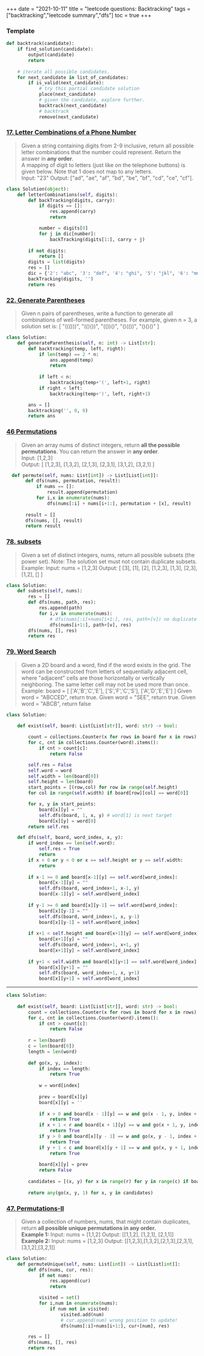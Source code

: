 +++
date = "2021-10-11"
title = "leetcode questions: Backtracking"
tags = ["backtracking","leetcode summary","dfs"]
toc = true
+++

### Template
```py
def backtrack(candidate):
    if find_solution(candidate):
        output(candidate)
        return
    
    # iterate all possible candidates.
    for next_candidate in list_of_candidates:
        if is_valid(next_candidate):
            # try this partial candidate solution
            place(next_candidate)
            # given the candidate, explore further.
            backtrack(next_candidate)
            # backtrack
            remove(next_candidate)
```
 ### [17. Letter Combinations of a Phone Number ](https://yanjiyu.com/leetcode/17-letter-combinations-of-a-phone/)
 > Given a string containing digits from 2-9 inclusive, return all possible letter combinations that the number could represent. Return the answer in **any order**.  
A mapping of digit to letters (just like on the telephone buttons) is given below. Note that 1 does not map to any letters.  
Input: "23"
Output: ["ad", "ae", "af", "bd", "be", "bf", "cd", "ce", "cf"].
```py
class Solution(object):
    def letterCombinations(self, digits):
        def backTracking(digits, carry):
            if digits == []:
                res.append(carry)
                return

            number = digits[0]
            for j in dic[number]:
                backTracking(digits[1:], carry + j)
                 
        if not digits:
            return []
        digits = list(digits)
        res = []
        dic = {'2': "abc", '3': "def", '4': "ghi", '5': "jkl", '6': "mno", '7': "pqrs", '8': "tuv", '9': "wxyz"}
        backTracking(digits, '')
        return res
```
### [22. Generate Parentheses](https://yanjiyu.com/leetcode/22/)
> Given n pairs of parentheses, write a function to generate all combinations of well-formed parentheses.
For example, given n = 3, a solution set is:
[ "((()))", "(()())", "(())()", "()(())", "()()()" ]
```py
class Solution:
    def generateParenthesis(self, n: int) -> List[str]:
        def backtracking(temp, left, right):
            if len(temp) == 2 * n:
                ans.append(temp)
                return 
                
            if left < n:
                backtracking(temp+'(', left+1, right)
            if right < left:
                backtracking(temp+')', left, right+1)

        ans = []
        backtracking('', 0, 0)
        return ans
```
### [46 Permutations](https://yanjiyu.com/leetcode/46/)
> Given an array nums of distinct integers, return __all the possible permutations__. You can return the answer in **any order**.  
Input: [1,2,3]  
Output:
[
  [1,2,3],
  [1,3,2],
  [2,1,3],
  [2,3,1],
  [3,1,2],
  [3,2,1]
]
 ```py
   def permute(self, nums: List[int]) -> List[List[int]]:
        def dfs(nums, permutation, result):
            if nums == []:
                result.append(permutation)
            for i,x in enumerate(nums):
                dfs(nums[:i] + nums[i+1:], permutation + [x], result)
            
        result = []
        dfs(nums, [], result)
        return result
```
### [78. subsets](https://yanjiyu.com/leetcode/78-subset/)
> Given a set of distinct integers, nums, return all possible subsets (the power set).
Note: The solution set must not contain duplicate subsets.
Example:
Input: nums = [1,2,3] Output: [ [3],   [1],   [2],   [1,2,3],   [1,3],   [2,3],   [1,2],   [] ]
```py
class Solution:
    def subsets(self, nums):
        res = []
        def dfs(nums, path, res):
            res.append(path)
            for i,v in enumerate(nums):
                # dfs(nums[:i]+nums[i+1:], res, path+[v]) no duplicate
                dfs(nums[i+1:], path+[v], res)
        dfs(nums, [], res)
        return res
```
### [79. Word Search](https://yanjiyu.com/leetcode/79-word-search/)
> Given a 2D board and a word, find if the word exists in the grid.
The word can be constructed from letters of sequentially adjacent cell, where "adjacent" cells are those horizontally or vertically neighboring. The same letter cell may not be used more than once.
Example:
board = [ ['A','B','C','E'], ['S','F','C','S'], ['A','D','E','E'] ] Given word = "ABCCED", return true. Given word = "SEE", return true. Given word = "ABCB", return false
```py
class Solution:
    
    def exist(self, board: List[List[str]], word: str) -> bool:

        count = collections.Counter(x for rows in board for x in rows)
        for c, cnt in collections.Counter(word).items():
            if cnt > count[c]:
                return False

        self.res = False
        self.word = word
        self.width = len(board[0])
        self.height = len(board)
        start_points = [(row,col) for row in range(self.height) 
        for col in range(self.width) if board[row][col] == word[0]]

        for x, y in start_points:
            board[x][y] = ""
            self.dfs(board, 1, x, y) # word[1] is next target
            board[x][y] = word[0]
        return self.res

    def dfs(self, board, word_index, x, y):
        if word_index == len(self.word):
            self.res = True
            return
        if x < 0 or y < 0 or x == self.height or y == self.width:
            return
        
        if x-1 >= 0 and board[x-1][y] == self.word[word_index]:
            board[x-1][y] = ""
            self.dfs(board, word_index+1, x-1, y)
            board[x-1][y] = self.word[word_index]
        
        if y-1 >= 0 and board[x][y-1] == self.word[word_index]:
            board[x][y-1] = ""
            self.dfs(board, word_index+1, x, y-1)
            board[x][y-1] = self.word[word_index]
        
        if x+1 < self.height and board[x+1][y] == self.word[word_index]:
            board[x+1][y] = ""
            self.dfs(board, word_index+1, x+1, y)
            board[x+1][y] = self.word[word_index]
        
        if y+1 < self.width and board[x][y+1] == self.word[word_index]:
            board[x][y+1] = ""
            self.dfs(board, word_index+1, x, y+1)
            board[x][y+1] = self.word[word_index]
```
---
```py
class Solution:
    
    def exist(self, board: List[List[str]], word: str) -> bool:
        count = collections.Counter(x for rows in board for x in rows)
        for c, cnt in collections.Counter(word).items():
            if cnt > count[c]:
                return False
            
        r = len(board)
        c = len(board[0])
        length = len(word)
        
        def go(x, y, index):
            if index == length:
                return True
            
            w = word[index]
            
            prev = board[x][y]
            board[x][y] = '' 
            
            if x > 0 and board[x - 1][y] == w and go(x - 1, y, index + 1):
                return True
            if x + 1 < r and board[x + 1][y] == w and go(x + 1, y, index + 1):
                return True
            if y > 0 and board[x][y - 1] == w and go(x, y - 1, index + 1):
                return True
            if y + 1 < c and board[x][y + 1] == w and go(x, y + 1, index + 1):
                return True
            
            board[x][y] = prev
            return False
        
        candidates = [(x, y) for x in range(r) for y in range(c) if board[x][y] == word[0]]
        
        return any(go(x, y, 1) for x, y in candidates)
```
### [47. Permutations-II](https://yanjiyu.com/leetcode/47/)
> Given a collection of numbers, nums, that might contain duplicates, return __all possible unique permutations **in any order**.__  
**Example 1:**
Input: nums = [1,1,2] Output: [[1,1,2], [1,2,1], [2,1,1]]  
**Example 2:**
Input: nums = [1,2,3] Output: [[1,2,3],[1,3,2],[2,1,3],[2,3,1],[3,1,2],[3,2,1]]
```py
class Solution:
    def permuteUnique(self, nums: List[int]) -> List[List[int]]:
        def dfs(nums, cur, res):
            if not nums:
                res.append(cur)
                return

            visited = set()
            for i,num in enumerate(nums):
                if num not in visited:
                    visited.add(num)
                    # cur.append(num) wrong position to update!
                    dfs(nums[:i]+nums[i+1:], cur+[num], res)

        res = []
        dfs(nums, [], res)
        return res

```